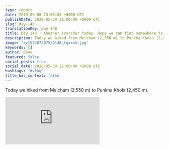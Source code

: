 ```yaml
---
type: report
date: 2019-09-08 23:00:00 +0000 UTC
publishDate: 2020-05-30 21:00:00 +0000 UTC
slug: day-148
translationKey: day-148
title: Day 148 - Another scorcher today. Hope we can find somewhere to sleep tonight.
description: Today we hiked from Melcham (2,550 m) to Punkha Khola (2,450 m).
image: "/v1553075075/D148_tqxxn5.jpg"
keywords: []
author: dave
featured: false
social_posts: true
social_date: 2020-05-30 21:00:00 +0000 UTC
hashtags: "#vlog"
title_has_context: false
---
```


Today we hiked from Melcham (2,550 m) to Punkha Khola (2,450 m).

<iframe class="youtube" src="https://www.youtube.com/embed/CtCG3lDLRGQ" frameborder="0" allow="accelerometer; autoplay; encrypted-media; gyroscope; picture-in-picture" allowfullscreen></iframe>

